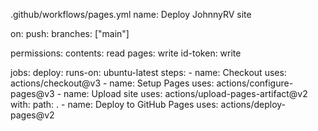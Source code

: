 .github/workflows/pages.yml
name: Deploy JohnnyRV site

on:
  push:
    branches: ["main"]

permissions:
  contents: read
  pages: write
  id-token: write

jobs:
  deploy:
    runs-on: ubuntu-latest
    steps:
      - name: Checkout
        uses: actions/checkout@v3
      - name: Setup Pages
        uses: actions/configure-pages@v3
      - name: Upload site
        uses: actions/upload-pages-artifact@v2
        with:
          path: .
      - name: Deploy to GitHub Pages
        uses: actions/deploy-pages@v2
